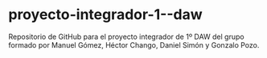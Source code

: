 # proyecto-integrador-1--daw
Repositorio de GitHub para el proyecto integrador de 1º DAW del grupo formado por Manuel Gómez, Héctor Chango, Daniel Simón y Gonzalo Pozo.
